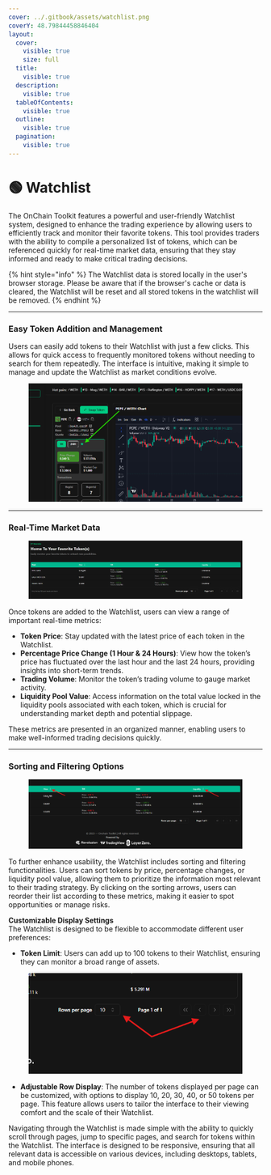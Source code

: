 ```yaml
---
cover: ../.gitbook/assets/watchlist.png
coverY: 48.79844458846404
layout:
  cover:
    visible: true
    size: full
  title:
    visible: true
  description:
    visible: true
  tableOfContents:
    visible: true
  outline:
    visible: true
  pagination:
    visible: true
---
```


# 🟢 Watchlist

The OnChain Toolkit features a powerful and user-friendly Watchlist system, designed to enhance the trading experience by allowing users to efficiently track and monitor their favorite tokens. This tool provides traders with the ability to compile a personalized list of tokens, which can be referenced quickly for real-time market data, ensuring that they stay informed and ready to make critical trading decisions.

{% hint style="info" %}
The Watchlist data is stored locally in the user's browser storage. Please be aware that if the browser's cache or data is cleared, the Watchlist will be reset and all stored tokens in the watchlist will be removed.
{% endhint %}

***

### **Easy Token Addition and Management**

Users can easily add tokens to their Watchlist with just a few clicks. This allows for quick access to frequently monitored tokens without needing to search for them repeatedly. The interface is intuitive, making it simple to manage and update the Watchlist as market conditions evolve.

<figure><img src="../.gitbook/assets/image (3) (2).png" alt=""><figcaption></figcaption></figure>

***

### **Real-Time Market Data**

<figure><img src="../.gitbook/assets/image (1) (1) (2).png" alt=""><figcaption></figcaption></figure>

Once tokens are added to the Watchlist, users can view a range of important real-time metrics:

* **Token Price**: Stay updated with the latest price of each token in the Watchlist.
* **Percentage Price Change (1 Hour & 24 Hours)**: View how the token’s price has fluctuated over the last hour and the last 24 hours, providing insights into short-term trends.
* **Trading Volume**: Monitor the token’s trading volume to gauge market activity.
* **Liquidity Pool Value**: Access information on the total value locked in the liquidity pools associated with each token, which is crucial for understanding market depth and potential slippage.

These metrics are presented in an organized manner, enabling users to make well-informed trading decisions quickly.

***

### **Sorting and Filtering Options**

<figure><img src="../.gitbook/assets/image (1) (1).png" alt=""><figcaption></figcaption></figure>

To further enhance usability, the Watchlist includes sorting and filtering functionalities. Users can sort tokens by price, percentage changes, or liquidity pool value, allowing them to prioritize the information most relevant to their trading strategy. By clicking on the sorting arrows, users can reorder their list according to these metrics, making it easier to spot opportunities or manage risks.

**Customizable Display Settings**\
The Watchlist is designed to be flexible to accommodate different user preferences:

* **Token Limit**: Users can add up to 100 tokens to their Watchlist, ensuring they can monitor a broad range of assets.

<figure><img src="../.gitbook/assets/image (2) (2).png" alt=""><figcaption></figcaption></figure>

* **Adjustable Row Display**: The number of tokens displayed per page can be customized, with options to display 10, 20, 30, 40, or 50 tokens per page. This feature allows users to tailor the interface to their viewing comfort and the scale of their Watchlist.

Navigating through the Watchlist is made simple with the ability to quickly scroll through pages, jump to specific pages, and search for tokens within the Watchlist. The interface is designed to be responsive, ensuring that all relevant data is accessible on various devices, including desktops, tablets, and mobile phones.
